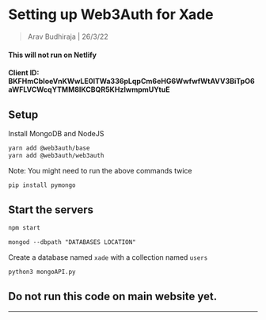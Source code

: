 # Setting up Web3Auth for Xade

> Arav Budhiraja | 26/3/22
#### This will not run on Netlify

#### Client ID: BKFHmCbIoeVnKWwLE0lTWa336pLqpCm6eHG6WwfwfWtAVV3BiTpO6aWFLVCWcqYTMM8IKCBQR5KHzIwmpmUYtuE

## Setup

Install MongoDB and NodeJS

```txt
yarn add @web3auth/base
yarn add @web3auth/web3auth
```

Note: You might need to run the above commands twice

```txt
pip install pymongo
```

## Start the servers

```txt
npm start
```

```txt
mongod --dbpath "DATABASES LOCATION"
```

Create a database named `xade` with a collection named `users`

```txt
python3 mongoAPI.py
```

## Do not run this code on main website yet.


***
